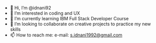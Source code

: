 - 👋 Hi, I’m @idnani92
- 👀 I’m interested in coding and UX
- 🌱 I’m currently learning IBM Full Stack Developer Course
- 💞️ I’m looking to collaborate on creative projects to practice my new skills
- 📫 How to reach me: e-mail: s.idnani1992@gmail.com

<!---
idnani92/idnani92 is a ✨ special ✨ repository because its `README.md` (this file) appears on your GitHub profile.
You can click the Preview link to take a look at your changes.
--->

